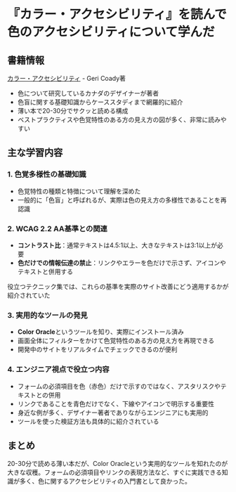 # 『カラー・アクセシビリティ』を読んで色のアクセシビリティについて学んだ

## 書籍情報
[カラー・アクセシビリティ](https://www.amazon.co.jp/%E3%82%AB%E3%83%A9%E3%83%BC%E3%83%BB%E3%82%A2%E3%82%AF%E3%82%BB%E3%82%B7%E3%83%93%E3%83%AA%E3%83%86%E3%82%A3-Design-Books-Geri-Coady/dp/4839983690) - Geri Coady著
- 色について研究しているカナダのデザイナーが著者
- 色盲に関する基礎知識からケーススタディまで網羅的に紹介
- 薄い本で20-30分でサクッと読める構成
- ベストプラクティスや色覚特性のある方の見え方の図が多く、非常に読みやすい

## 主な学習内容

### 1. 色覚多様性の基礎知識
- 色覚特性の種類と特徴について理解を深めた
- 一般的に「色盲」と呼ばれるが、実際は色の見え方の多様性であることを再認識

### 2. WCAG 2.2 AA基準との関連
- **コントラスト比**：通常テキストは4.5:1以上、大きなテキストは3:1以上が必要
- **色だけでの情報伝達の禁止**：リンクやエラーを色だけで示さず、アイコンやテキストと併用する

役立つテクニック集では、これらの基準を実際のサイト改善にどう適用するかが紹介されていた

### 3. 実用的なツールの発見
- **Color Oracle**というツールを知り、実際にインストール済み
- 画面全体にフィルターをかけて色覚特性のある方の見え方を再現できる
- 開発中のサイトをリアルタイムでチェックできるのが便利

### 4. エンジニア視点で役立つ内容
- フォームの必須項目を色（赤色）だけで示すのではなく、アスタリスクやテキストとの併用
- リンクであることを青色だけでなく、下線やアイコンで明示する重要性
- 身近な例が多く、デザイナー著者でありながらエンジニアにも実用的
- ツールを使った検証方法も具体的に紹介されている

## まとめ
20-30分で読める薄い本だが、Color Oracleという実用的なツールを知れたのが大きな収穫。フォームの必須項目やリンクの表現方法など、すぐに実践できる知識が多く、色に関するアクセシビリティの入門書として良かった。